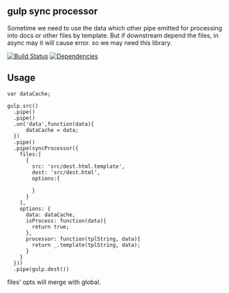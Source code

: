 ## gulp sync processor

Sometime we need to use the data which other pipe emitted for processing into docs or other files by template.
But if downstream depend the files, in async may it will cause error. so we may need this library.

[![Build Status](https://travis-ci.org/morlay/gulp-sync-processor.svg?branch=master)](https://travis-ci.org/morlay/gulp-sync-processor)
[![Dependencies](https://david-dm.org/morlay/gulp-sync-processor.png)](https://david-dm.org/morlay/gulp-sync-processor)

## Usage

    var dataCache;

    gulp.src()
      .pipe()
      .pipe()
      .on('data',function(data){
          dataCache = data;
      })
      .pipe()
      .pipe(syncProcessor({
        files:[
          {
            src: 'src/dest.html.template',
            dest: 'src/dest.html',
            options:{

            }
          }
        ],
        options: {
          data: dataCache,
          isProcess: function(data){
            return true;
          },  
          processor: function(tplString, data){
            return _.template(tplString, data);
          }
        }
      }))
      .pipe(gulp.dest())


files' opts will merge with global.

